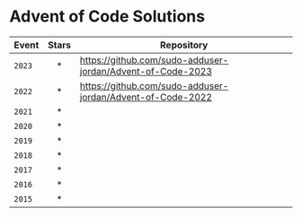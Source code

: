 # Advent of Code Solutions

| Event | Stars | Repository |
| --- | :---: | --- |
| `2023` | * | https://github.com/sudo-adduser-jordan/Advent-of-Code-2023 |
| `2022` | * | https://github.com/sudo-adduser-jordan/Advent-of-Code-2022 |
| `2021` | * | |
| `2020` | * | |
| `2019` | * | |
| `2018` | * | |
| `2017` | * | |
| `2016` | * | |
| `2015` | * | |
